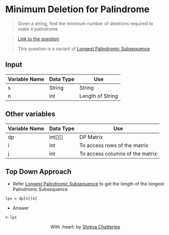 # Minimum Deletion for Palindrome

> Given a string, find the minimum number of deletions required to make it palindrome

> [Link to the question](https://www.geeksforgeeks.org/minimum-number-deletions-make-string-palindrome/)

> This question is a variant of [Longest Palindromic Subsequence](https://github.com/Shreya549/last-minute-dsa/blob/main/Dynamic%20Programming/Longest-Palindromic-Subsequence.md)

## Input
| Variable Name | Data Type | Use | 
|---- | ----- | ----- |
| s | String | String |
| n | int | Length of String |

## Other variables
| Variable Name | Data Type | Use | 
|---- | ----- | ----- |
| dp | int[][] | DP Matrix |
| i | int | To access rows of the matrix |
| j | int | To access columns of the matrix |

## Top Down Approach

- Refer [Longest Palindromic Subsequence](https://github.com/Shreya549/last-minute-dsa/blob/main/Dynamic%20Programming/Longest-Palindromic-Subsequence.md) to get the length of the longest Palindromic Subsequence

```
lps = dp[n][n]
```
- Answer
```
n-lps
```

<p align="center">
	With :heart: by <a href="https://github.com/Shreya549" target="_blank">Shreya Chatterjee</a>
</p>
